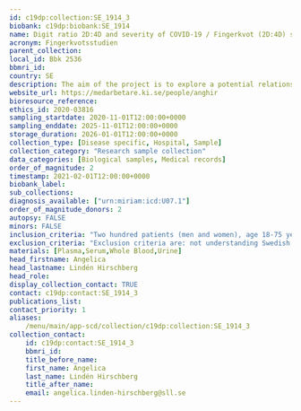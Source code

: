 ```yaml
---
id: c19dp:collection:SE_1914_3
biobank: c19dp:biobank:SE_1914
name: Digit ratio 2D:4D and severity of COVID-19 / Fingerkvot (2D:4D) som markör för testosteronpåverkan under fosterlivet och svårighetsgrad av COVID-19 sjukdom
acronym: Fingerkvotsstudien
parent_collection:
local_id: Bbk 2536
bbmri_id:
country: SE
description: The aim of the project is to explore a potential relationship between the digit ratio 2D:4D, as a marker of prenatal testosterone, and severity of COVID-19 infection in men and women. Secondary aims are to investigate steroid, metabolic and immunological profiles in relation to severity of COVID-19. Furthermore, 2D:4D, steroid, metabolic and immunological profiles will be compared with controls. Data on the digit ratio 2D:4D, fasting serum, plasma, whole blood and urine will be collected from 200 men and women after hospitalization for COVID-19 and 200 sex- and age-matched controls.
website_url: https://medarbetare.ki.se/people/anghir
bioresource_reference:
ethics_id: 2020-03816
sampling_startdate: 2020-11-01T12:00:00+0000
sampling_enddate: 2025-11-01T12:00:00+0000
storage_duration: 2026-01-01T12:00:00+0000
collection_type: [Disease specific, Hospital, Sample]
collection_category: "Research sample collection"
data_categories: [Biological samples, Medical records]
order_of_magnitude: 2
timestamp: 2021-02-01T12:00:00+0000
biobank_label:
sub_collections:
diagnosis_available: ["urn:miriam:icd:U07.1"]
order_of_magnitude_donors: 2
autopsy: FALSE
minors: FALSE
inclusion_criteria: "Two hundred patients (men and women), age 18-75 years, and treated for COVID-19 at the Karolinska University Hospital will be included in the study. They will be asked to participate in the study after recovery from COVID-19 in connection with discharge from the hospital or at a later follow-up visit.  Two hundred healthy control subjects not experienced symptoms of COVID-19, and matched for sex, age and postcode will be recruited from the background population using SPAR (statliga personadressregistret)."
exclusion_criteria: "Exclusion criteria are: not understanding Swedish and not being willing to participate in the study. If they do not wish to participate in the study, it will not affect their further treatment. The study does not interfere with the diagnosis or course of treatment of patients in any way and does not involve any medical risk."
materials: [Plasma,Serum,Whole Blood,Urine]
head_firstname: Angelica
head_lastname: Lindén Hirschberg
head_role:
display_collection_contact: TRUE
contact: c19dp:contact:SE_1914_3
publications_list:
contact_priority: 1
aliases:
    /menu/main/app-scd/collection/c19dp:collection:SE_1914_3
collection_contact:
    id: c19dp:contact:SE_1914_3
    bbmri_id:
    title_before_name:
    first_name: Angelica
    last_name: Lindén Hirschberg
    title_after_name:
    email: angelica.linden-hirschberg@sll.se
---
```

